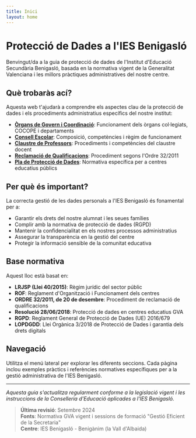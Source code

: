 ```yaml
---
title: Inici
layout: home
---
```


# Protecció de Dades a l'IES Benigasló

Benvingut/da a la guia de protecció de dades de l'Institut d'Educació Secundària Benigasló, basada en la normativa vigent de la Generalitat Valenciana i les millors pràctiques administratives del nostre centre.

## Què trobaràs ací?

Aquesta web t'ajudarà a comprendre els aspectes clau de la protecció de dades i els procediments administratius específics del nostre institut:

- **[Òrgans de Govern i Coordinació](conceptos-basicos.html)**: Funcionament dels òrgans col·legiats, COCOPE i departaments
- **[Consell Escolar](derechos-responsabilidades.html)**: Composició, competències i règim de funcionament
- **[Claustre de Professors](seguridad-digital.html)**: Procediments i competències del claustre docent
- **[Reclamació de Qualificacions](politicas-instituto.html)**: Procediment segons l'Ordre 32/2011
- **[Pla de Protecció de Dades](recursos-enlaces.html)**: Normativa específica per a centres educatius públics

## Per què és important?

La correcta gestió de les dades personals a l'IES Benigasló és fonamental per a:

- Garantir els drets del nostre alumnat i les seues famílies
- Complir amb la normativa de protecció de dades (RGPD)
- Mantenir la confidencialitat en els nostres processos administratius
- Assegurar la transparència en la gestió del centre
- Protegir la informació sensible de la comunitat educativa

## Base normativa

Aquest lloc està basat en:

- **LRJSP (Llei 40/2015)**: Règim jurídic del sector públic
- **ROF**: Reglament d'Organització i Funcionament dels centres
- **ORDRE 32/2011, de 20 de desembre**: Procediment de reclamació de qualificacions  
- **Resolució 28/06/2018**: Protecció de dades en centres educatius GVA
- **RGPD**: Reglament General de Protecció de Dades (UE) 2016/679
- **LOPDGDD**: Llei Orgànica 3/2018 de Protecció de Dades i garantia dels drets digitals

## Navegació

Utilitza el menú lateral per explorar les diferents seccions. Cada pàgina inclou exemples pràctics i referències normatives específiques per a la gestió administrativa de l'IES Benigasló.

---

*Aquesta guia s'actualitza regularment conforme a la legislació vigent i les instruccions de la Conselleria d'Educació aplicades a l'IES Benigasló.*

> **Última revisió**: Setembre 2024  
> **Fonts**: Normativa GVA vigent i sessions de formació "Gestió Eficient de la Secretaria"  
> **Centre**: IES Benigasló - Benigànim (la Vall d'Albaida)
